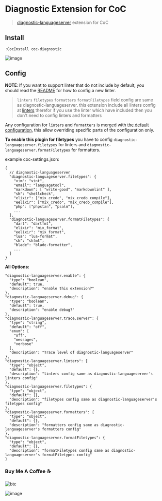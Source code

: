 # Diagnostic Extension for CoC

> [diagnostic-languageserver](https://github.com/iamcco/diagnostic-languageserver)
> extension for CoC

## Install

``` vim
:CocInstall coc-diagnostic
```

![image](https://user-images.githubusercontent.com/5492542/54487533-15590b80-48d2-11e9-8cba-7e58c0edcf6f.png)

## Config

**NOTE**: If you want to support linter that do not include by default,
you should read the [README](https://github.com/iamcco/diagnostic-languageserver#how-to-config-a-new-linter)
for how to config a new linter.

> `linters` `filetypes` `formatters` `formatFiletypes` field config are same as diagnostic-languageserver.
> this extension include all linters config at [linters](https://github.com/iamcco/diagnostic-languageserver/wiki/Linters)
> therefor if you use the linter which have included then you don't need to config linters and formatters

Any configuration for `linters` and `formatters` is merged with [the default
configuration](./src/config.ts), this allow overriding specific parts of the
configuration only.

**To enable this plugin for filetypes** you have to config `diagnostic-languageserver.filetypes`
for linters and `diagnostic-languageserver.formatFiletypes` for formatters.

example coc-settings.json:

``` jsonc
{
  // diagnostic-languageserver
  "diagnostic-languageserver.filetypes": {
    "vim": "vint",
    "email": "languagetool",
    "markdown": [ "write-good", "markdownlint" ],
    "sh": "shellcheck",
    "elixir": ["mix_credo", "mix_credo_compile"],
    "eelixir": ["mix_credo", "mix_credo_compile"],
    "php": ["phpstan", "psalm"],
    ...
  },
  "diagnostic-languageserver.formatFiletypes": {
    "dart": "dartfmt",
    "elixir": "mix_format",
    "eelixir": "mix_format",
    "lua": "lua-format",
    "sh": "shfmt",
    "blade": "blade-formatter",
    ...
  }
}
```

**All Options:**

``` jsonc
"diagnostic-languageserver.enable": {
  "type": "boolean",
  "default": true,
  "description": "enable this extension?"
},
"diagnostic-languageserver.debug": {
  "type": "boolean",
  "default": true,
  "description": "enable debug?"
},
"diagnostic-languageserver.trace.server": {
  "type": "string",
  "default": "off",
  "enum": [
    "off",
    "messages",
    "verbose"
  ],
  "description": "Trace level of diagnostic-languageserver"
},
"diagnostic-languageserver.linters": {
  "type": "object",
  "default": {},
  "description": "linters config same as diagnostic-languageserver's linters config"
},
"diagnostic-languageserver.filetypes": {
  "type": "object",
  "default": {},
  "description": "filetypes config same as diagnostic-languageserver's filetypes config"
},
"diagnostic-languageserver.formatters": {
  "type": "object",
  "default": {},
  "description": "formatters config same as diagnostic-languageserver's formatters config"
},
"diagnostic-languageserver.formatFiletypes": {
  "type": "object",
  "default": {},
  "description": "formatFiletypes config same as diagnostic-languageserver's formatFiletypes config"
}
```

### Buy Me A Coffee ☕️

![btc](https://img.shields.io/keybase/btc/iamcco.svg?style=popout-square)

![image](https://user-images.githubusercontent.com/5492542/42771079-962216b0-8958-11e8-81c0-520363ce1059.png)
